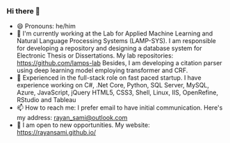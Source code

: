 ### Hi there 👋

<!--
**rayansami/rayansami** is a ✨ _special_ ✨ repository because its `README.md` (this file) appears on your GitHub profile.

Here are some ideas to get you started:

- 🔭 I’m currently working on ...
- 🌱 I’m currently learning ...
- 👯 I’m looking to collaborate on ...
- 🤔 I’m looking for help with ...
- 💬 Ask me about ...
- 📫 How to reach me: ...
- 😄 Pronouns: ...
- ⚡ Fun fact: ...
-->
- 😄 Pronouns: he/him
- 🔭 I'm currently working at the Lab for Applied Machine Learning and Natural Language Processing Systems
 (LAMP-SYS). I am responsible for developing a repository and designing a database system for Electronic Thesis or Dissertations. My lab repositories: https://github.com/lamps-lab
 Besides, I am developing a citation parser using deep learning model employing transformer and CRF.
- 🌱 Experienced in the full-stack role on fast paced startup. I have experience working on C#, .Net Core, Python, SQL Server, MySQL, Azure, JavaScript, jQuery HTML5, CSS3, Shell, Linux, IIS, OpenRefine, RStudio and Tableau
- 📫 How to reach me: I prefer email to have initial communication. Here's my address: rayan_sami@outlook.com
- 👯 I am open to new opportunities. My website: https://rayansami.github.io/
